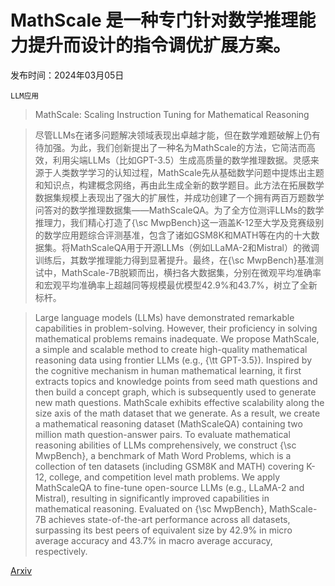 # MathScale 是一种专门针对数学推理能力提升而设计的指令调优扩展方案。

发布时间：2024年03月05日

`LLM应用`

> MathScale: Scaling Instruction Tuning for Mathematical Reasoning

> 尽管LLMs在诸多问题解决领域表现出卓越才能，但在数学难题破解上仍有待加强。为此，我们创新提出了一种名为MathScale的方法，它简洁而高效，利用尖端LLMs（比如GPT-3.5）生成高质量的数学推理数据。灵感来源于人类数学学习的认知过程，MathScale先从基础数学问题中提炼出主题和知识点，构建概念网络，再由此生成全新的数学题目。此方法在拓展数学数据集规模上表现出了强大的扩展性，并成功创建了一个拥有两百万题数学问答对的数学推理数据集——MathScaleQA。为了全方位测评LLMs的数学推理力，我们精心打造了{\sc MwpBench}这一涵盖K-12至大学及竞赛级别的数学应用题综合评测基准，包含了诸如GSM8K和MATH等在内的十大数据集。将MathScaleQA用于开源LLMs（例如LLaMA-2和Mistral）的微调训练后，其数学推理能力得到显著提升。最终，在{\sc MwpBench}基准测试中，MathScale-7B脱颖而出，横扫各大数据集，分别在微观平均准确率和宏观平均准确率上超越同等规模最优模型42.9\%和43.7\%，树立了全新标杆。

> Large language models (LLMs) have demonstrated remarkable capabilities in problem-solving. However, their proficiency in solving mathematical problems remains inadequate. We propose MathScale, a simple and scalable method to create high-quality mathematical reasoning data using frontier LLMs (e.g., {\tt GPT-3.5}). Inspired by the cognitive mechanism in human mathematical learning, it first extracts topics and knowledge points from seed math questions and then build a concept graph, which is subsequently used to generate new math questions. MathScale exhibits effective scalability along the size axis of the math dataset that we generate. As a result, we create a mathematical reasoning dataset (MathScaleQA) containing two million math question-answer pairs. To evaluate mathematical reasoning abilities of LLMs comprehensively, we construct {\sc MwpBench}, a benchmark of Math Word Problems, which is a collection of ten datasets (including GSM8K and MATH) covering K-12, college, and competition level math problems. We apply MathScaleQA to fine-tune open-source LLMs (e.g., LLaMA-2 and Mistral), resulting in significantly improved capabilities in mathematical reasoning. Evaluated on {\sc MwpBench}, MathScale-7B achieves state-of-the-art performance across all datasets, surpassing its best peers of equivalent size by 42.9\% in micro average accuracy and 43.7\% in macro average accuracy, respectively.

[Arxiv](https://arxiv.org/abs/2403.02884)